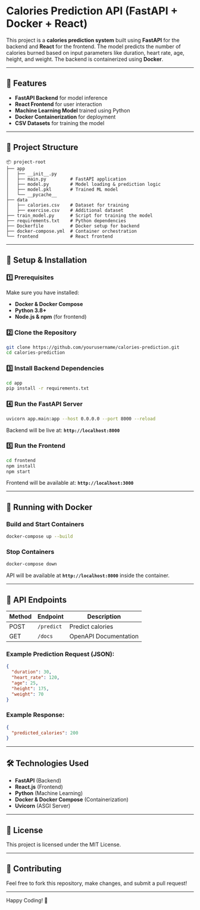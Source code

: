 # Calories Prediction API (FastAPI + Docker + React)

This project is a **calories prediction system** built using **FastAPI** for the backend and **React** for the frontend. The model predicts the number of calories burned based on input parameters like duration, heart rate, age, height, and weight. The backend is containerized using **Docker**.

---

## 🚀 Features
- **FastAPI Backend** for model inference
- **React Frontend** for user interaction
- **Machine Learning Model** trained using Python
- **Docker Containerization** for deployment
- **CSV Datasets** for training the model

---

## 📂 Project Structure

```
📦 project-root
├── app
│   ├── __init__.py
│   ├── main.py         # FastAPI application
│   ├── model.py        # Model loading & prediction logic
│   ├── model.pkl       # Trained ML model
│   └── __pycache__
├── data
│   ├── calories.csv    # Dataset for training
│   ├── exercise.csv    # Additional dataset
├── train_model.py      # Script for training the model
├── requirements.txt    # Python dependencies
├── Dockerfile          # Docker setup for backend
├── docker-compose.yml  # Container orchestration
└── frontend            # React frontend
```

---

## 🔧 Setup & Installation

### 1️⃣ Prerequisites
Make sure you have installed:
- **Docker & Docker Compose**
- **Python 3.8+**
- **Node.js & npm** (for frontend)

### 2️⃣ Clone the Repository
```sh
git clone https://github.com/yourusername/calories-prediction.git
cd calories-prediction
```

### 3️⃣ Install Backend Dependencies
```sh
cd app
pip install -r requirements.txt
```

### 4️⃣ Run the FastAPI Server
```sh
uvicorn app.main:app --host 0.0.0.0 --port 8000 --reload
```

Backend will be live at: **`http://localhost:8000`**

### 5️⃣ Run the Frontend
```sh
cd frontend
npm install
npm start
```

Frontend will be available at: **`http://localhost:3000`**

---

## 🐳 Running with Docker

### Build and Start Containers
```sh
docker-compose up --build
```

### Stop Containers
```sh
docker-compose down
```

API will be available at **`http://localhost:8000`** inside the container.

---

## 📡 API Endpoints

| Method | Endpoint        | Description           |
|--------|----------------|-----------------------|
| POST   | `/predict`     | Predict calories      |
| GET    | `/docs`        | OpenAPI Documentation |

### Example Prediction Request (JSON):
```json
{
  "duration": 30,
  "heart_rate": 120,
  "age": 25,
  "height": 175,
  "weight": 70
}
```

### Example Response:
```json
{
  "predicted_calories": 200
}
```

---

## 🛠 Technologies Used
- **FastAPI** (Backend)
- **React.js** (Frontend)
- **Python** (Machine Learning)
- **Docker & Docker Compose** (Containerization)
- **Uvicorn** (ASGI Server)

---

## 📜 License
This project is licensed under the MIT License.

---

## 🤝 Contributing
Feel free to fork this repository, make changes, and submit a pull request!


---

Happy Coding! 🚀

